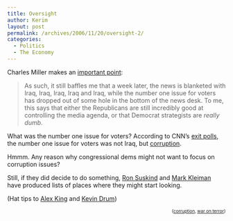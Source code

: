 ```yaml
---
title: Oversight
author: Kerim
layout: post
permalink: /archives/2006/11/20/oversight-2/
categories:
  - Politics
  - The Economy
---
```

Charles Miller makes an <a href="http://fishbowl.pastiche.org/2006/11/14/my_one_post_on_us_politics_for_the_year" onclick="_gaq.push(['_trackEvent', 'outbound-article', 'http://fishbowl.pastiche.org/2006/11/14/my_one_post_on_us_politics_for_the_year', 'important point']);" >important point</a>:

> As such, it still baffles me that a week later, the news is blanketed with Iraq, Iraq, Iraq, Iraq and Iraq, while the number one issue for voters has dropped out of some hole in the bottom of the news desk. To me, this says that either the Republicans are still incredibly good at controlling the media agenda, or that Democrat strategists are *really dumb*. 

What was the number one issue for voters? According to CNN&#8217;s <a href="http://www.cnn.com/ELECTION/2006/pages/results/states/US/H/00/epolls.0.html" onclick="_gaq.push(['_trackEvent', 'outbound-article', 'http://www.cnn.com/ELECTION/2006/pages/results/states/US/H/00/epolls.0.html', 'exit polls']);" >exit polls</a>, the number one issue for voters was not Iraq, but <a href="http://test.oxus.net/archives/2006/11/14/gravel/" onclick="_gaq.push(['_trackEvent', 'outbound-article', 'http://test.oxus.net/archives/2006/11/14/gravel/', 'corruption']);" >corruption</a>.

Hmmm. Any reason why congressional dems might not want to focus on corruption issues?

Still, if they did decide to do something, <a href="http://www.washingtonpost.com/wp-dyn/content/article/2006/11/17/AR2006111701481.html" onclick="_gaq.push(['_trackEvent', 'outbound-article', 'http://www.washingtonpost.com/wp-dyn/content/article/2006/11/17/AR2006111701481.html', 'Ron Suskind']);" >Ron Suskind</a> and <a href="http://www.samefacts.com/archives/corruption_in_washington_/2006/11/no_no_no_no_no.php" onclick="_gaq.push(['_trackEvent', 'outbound-article', 'http://www.samefacts.com/archives/corruption_in_washington_/2006/11/no_no_no_no_no.php', 'Mark Kleiman']);" >Mark Kleiman</a> have produced lists of places where they might start looking.

(Hat tips to <a href="http://alexking.org/blog/2006/11/19/around-the-web" onclick="_gaq.push(['_trackEvent', 'outbound-article', 'http://alexking.org/blog/2006/11/19/around-the-web', 'Alex King']);" >Alex King</a> and <a href="http://www.washingtonmonthly.com/archives/individual/2006_11/010259.php" onclick="_gaq.push(['_trackEvent', 'outbound-article', 'http://www.washingtonmonthly.com/archives/individual/2006_11/010259.php', 'Kevin Drum']);" >Kevin Drum</a>)  
<!-- technorati tags start -->

<div style="text-align:right;">
  <span style="font-size:x-small;">{<a href="http://www.technorati.com/tag/corruption" onclick="_gaq.push(['_trackEvent', 'outbound-article', 'http://www.technorati.com/tag/corruption', 'corruption']);"  rel="tag">corruption</a>, <a href="http://www.technorati.com/tag/war on terror" onclick="_gaq.push(['_trackEvent', 'outbound-article', 'http://www.technorati.com/tag/war on terror', 'war on terror']);"  rel="tag">war on terror</a>}</span>


<!-- technorati tags end -->

